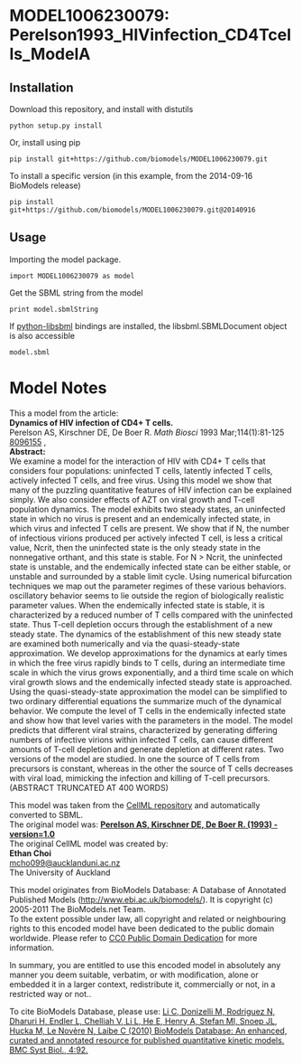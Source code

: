 # MODEL1006230079: Perelson1993_HIVinfection_CD4Tcells_ModelA

## Installation

Download this repository, and install with distutils

`python setup.py install`

Or, install using pip

`pip install git+https://github.com/biomodels/MODEL1006230079.git`

To install a specific version (in this example, from the 2014-09-16 BioModels release)

`pip install git+https://github.com/biomodels/MODEL1006230079.git@20140916`

## Usage

Importing the model package.

`import MODEL1006230079 as model`

Get the SBML string from the model

`print model.sbmlString`

If [python-libsbml](https://pypi.python.org/pypi/python-libsbml) bindings are
installed, the libsbml.SBMLDocument object is also accessible

`model.sbml`


# Model Notes


This a model from the article:  
**Dynamics of HIV infection of CD4+ T cells.**   
Perelson AS, Kirschner DE, De Boer R. _Math Biosci_ 1993 Mar;114(1):81-125
[8096155](http://www.ncbi.nlm.nih.gov/pubmed/8096155) ,  
**Abstract:**   
We examine a model for the interaction of HIV with CD4+ T cells that considers
four populations: uninfected T cells, latently infected T cells, actively
infected T cells, and free virus. Using this model we show that many of the
puzzling quantitative features of HIV infection can be explained simply. We
also consider effects of AZT on viral growth and T-cell population dynamics.
The model exhibits two steady states, an uninfected state in which no virus is
present and an endemically infected state, in which virus and infected T cells
are present. We show that if N, the number of infectious virions produced per
actively infected T cell, is less a critical value, Ncrit, then the uninfected
state is the only steady state in the nonnegative orthant, and this state is
stable. For N > Ncrit, the uninfected state is unstable, and the endemically
infected state can be either stable, or unstable and surrounded by a stable
limit cycle. Using numerical bifurcation techniques we map out the parameter
regimes of these various behaviors. oscillatory behavior seems to lie outside
the region of biologically realistic parameter values. When the endemically
infected state is stable, it is characterized by a reduced number of T cells
compared with the uninfected state. Thus T-cell depletion occurs through the
establishment of a new steady state. The dynamics of the establishment of this
new steady state are examined both numerically and via the quasi-steady-state
approximation. We develop approximations for the dynamics at early times in
which the free virus rapidly binds to T cells, during an intermediate time
scale in which the virus grows exponentially, and a third time scale on which
viral growth slows and the endemically infected steady state is approached.
Using the quasi-steady-state approximation the model can be simplified to two
ordinary differential equations the summarize much of the dynamical behavior.
We compute the level of T cells in the endemically infected state and show how
that level varies with the parameters in the model. The model predicts that
different viral strains, characterized by generating differing numbers of
infective virions within infected T cells, can cause different amounts of
T-cell depletion and generate depletion at different rates. Two versions of
the model are studied. In one the source of T cells from precursors is
constant, whereas in the other the source of T cells decreases with viral
load, mimicking the infection and killing of T-cell precursors.(ABSTRACT
TRUNCATED AT 400 WORDS)

This model was taken from the [CellML
repository](http://www.cellml.org/models) and automatically converted to SBML.  
The original model was: [ **Perelson AS, Kirschner DE, De Boer R. (1993) -
version=1.0**
](http://models.cellml.org/exposure/b69ca9baf6ee39a1b2f33c4568589ab5)  
The original CellML model was created by:  
**Ethan Choi**   
mcho099@aucklanduni.ac.nz  
The University of Auckland  

This model originates from BioModels Database: A Database of Annotated
Published Models (http://www.ebi.ac.uk/biomodels/). It is copyright (c)
2005-2011 The BioModels.net Team.  
To the extent possible under law, all copyright and related or neighbouring
rights to this encoded model have been dedicated to the public domain
worldwide. Please refer to [CC0 Public Domain
Dedication](http://creativecommons.org/publicdomain/zero/1.0/) for more
information.

In summary, you are entitled to use this encoded model in absolutely any
manner you deem suitable, verbatim, or with modification, alone or embedded it
in a larger context, redistribute it, commercially or not, in a restricted way
or not..  
  
To cite BioModels Database, please use: [Li C, Donizelli M, Rodriguez N,
Dharuri H, Endler L, Chelliah V, Li L, He E, Henry A, Stefan MI, Snoep JL,
Hucka M, Le Novère N, Laibe C (2010) BioModels Database: An enhanced, curated
and annotated resource for published quantitative kinetic models. BMC Syst
Biol., 4:92.](http://www.ncbi.nlm.nih.gov/pubmed/20587024)


